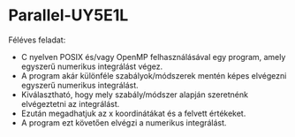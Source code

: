 # Parallel-UY5E1L

Féléves feladat: 

- C nyelven POSIX és/vagy OpenMP felhasználásával egy program, amely egyszerű numerikus integrálást végez.
- A program akár különféle szabályok/módszerek mentén képes elvégezni egyszerű numerikus integrálást.
- Kiválasztható, hogy mely szabály/módszer alapján szeretnénk elvégeztetni az integrálást.
- Ezután megadhatjuk az x koordinátákat és a felvett értékeket.
- A program ezt követően elvégzi a numerikus integrálást.

